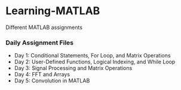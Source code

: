 # Learning-MATLAB
Different MATLAB assignments 

### Daily Assignment Files 

- Day 1: Conditional Statements, For Loop, and Matrix Operations
- Day 2: User-Defined Functions, Logical Indexing, and While Loop
- Day 3: Signal Processing and Matrix Operations
- Day 4: FFT and Arrays
- Day 5: Convolution in MATLAB

